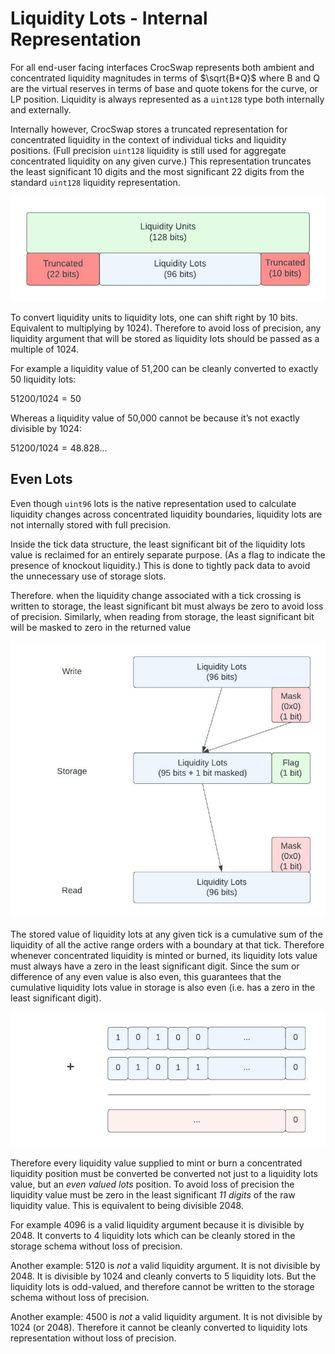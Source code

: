 # Liquidity Lots - Internal Representation

For all end-user facing interfaces CrocSwap represents both ambient and concentrated liquidity magnitudes in terms of $\sqrt{B*Q}$ where B and Q are the virtual reserves in terms of base and quote tokens for the curve, or LP position. Liquidity is always represented as a `uint128` type both internally and externally. 

Internally however, CrocSwap stores a truncated representation for concentrated liquidity in the context of individual ticks and liquidity positions. (Full precision `uint128` liquidity is still used for aggregate concentrated liquidity on any given curve.) This representation truncates the least significant 10 digits and the most significant 22 digits from the standard `uint128` liquidity representation.

![Liquidity Bits-3.jpeg](./assets/Liquidity_Bits-3.jpeg)

To convert liquidity units to liquidity lots, one can shift right by 10 bits. Equivalent to multiplying by 1024). Therefore to avoid loss of precision, any liquidity argument that will be stored as liquidity lots should be passed as a multiple of 1024. 

For example a liquidity value of 51,200 can be cleanly converted to exactly 50 liquidity lots:

$51200 / 1024 = 50$

Whereas a liquidity value of 50,000 cannot be because it’s not exactly divisible by 1024:

$51200 / 1024 = 48.828...$

## Even Lots

Even though `uint96` lots is the native representation used to calculate liquidity changes across concentrated liquidity boundaries, liquidity lots are not internally stored with full precision.

Inside the tick data structure, the least significant bit of the liquidity lots value is reclaimed for an entirely separate purpose. (As a flag to indicate the presence of knockout liquidity.) This is done to tightly pack data to avoid the unnecessary use of storage slots. 

Therefore. when the liquidity change associated with a tick crossing is written to storage, the least significant bit must always be zero to avoid loss of precision. Similarly, when reading from storage, the least significant bit will be masked to zero in the returned value

![Liquidity Lots Storage.jpeg](./assets/Liquidity_Lots_Storage.jpeg)

The stored value of liquidity lots at any given tick is a cumulative sum of the liquidity of all the active range orders with a boundary at that tick. Therefore whenever concentrated liquidity is minted or burned, its liquidity lots value must always have a zero in the least significant digit. Since the sum or difference of any even value is also even, this guarantees that the cumulative liquidity lots value in storage is also even (i.e. has a zero in the least significant digit).

![Binary Addition.jpeg](./assets/Binary_Addition.jpeg)

Therefore every liquidity value supplied to mint or burn a concentrated liquidity position must be converted be converted not just to a liquidity lots value, but an *even valued lots* position. To avoid loss of precision the liquidity value must be zero in the least significant *11 digits* of the raw liquidity value. This is equivalent to being divisible 2048.

For example 4096 is a valid liquidity argument because it is divisible by 2048. It converts to 4 liquidity lots which can be cleanly stored in the storage schema without loss of precision.

Another example: 5120 is *not* a valid liquidity argument. It is not divisible by 2048. It is divisible by 1024 and cleanly converts to 5 liquidity lots. But the liquidity lots is odd-valued, and therefore cannot be written to the storage schema without loss of precision.

Another example: 4500 is *not* a valid liquidity argument. It is not divisible by 1024 (or 2048). Therefore it cannot be cleanly converted to liquidity lots representation without loss of precision.

